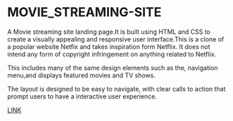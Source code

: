 # MOVIE_STREAMING-SITE
A Movie streaming site landing page.It is built using HTML and CSS to create a visually appealing and responsive user interface.This is a clone of a popular website Netfix and takes inspiration form Netflix. It does not intend any form of copyright infringement on anything related to Netflix.

This includes many of the same design elements such as the, navigation menu,and displays featured movies and TV shows.

The layout is designed to be easy to navigate, with clear calls to action that prompt users to have a interactive user experience.

[LINK](https://poborojo.github.io/MOVIE-SITE/)
